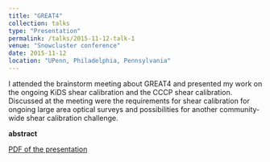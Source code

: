 ```yaml
---
title: "GREAT4"
collection: talks
type: "Presentation"
permalink: /talks/2015-11-12-talk-1
venue: "Snowcluster conference"
date: 2015-11-12
location: "UPenn, Philadelphia, Pennsylvania"
---
```


I attended the brainstorm meeting about GREAT4 and presented my work on the ongoing KiDS shear calibration and 
the CCCP shear calibration. Discussed at the meeting were the requirements for shear calibration for ongoing 
large area optical surveys and possibilities for another community-wide shear calibration challenge.

__abstract__


[PDF of the presentation]()
